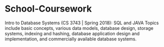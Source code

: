 # School-Coursework

Intro to Database Systems (CS 3743 | Spring 2018): SQL and JAVA
	Topics include basic concepts, various data models, database design, storage systems, indexing and hashing, database application design and implementation, and commercially available database systems.

